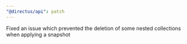 ```yaml
---
"@directus/api": patch
---
```


Fixed an issue which prevented the deletion of some nested collections when applying a snapshot
